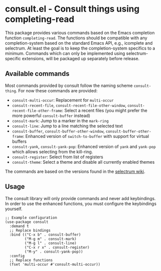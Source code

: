 # consult.el - Consult things using completing-read

This package provides various commands based on the Emacs completion function `completing-read`.
The functions should be compatible with any completion-system based on the standard Emacs API,
e.g., icomplete and selectrum. At least the goal is to keep the completion-system specifics to a minimum.
Commands which can only be implemented using selectrum-specific extensions, will be packaged up separately
before release.

## Available commands

Most commands provided by consult follow the naming scheme `consult-thing`.
For now these commands are provided:

* `consult-multi-occur`: Replacement for `multi-occur`
* `consult-recent-file`, `consult-recent-file-other-window`, `consult-recent-file-other-frame`: Select a recent files (you might prefer the more powerful `consult-buffer` instead)
* `consult-mark`: Jump to a marker in the `mark-ring`
* `consult-line`: Jump to a line matching the selected text
* `consult-buffer`, `consult-buffer-other-window`, `consult-buffer-other-frame`: Enhanced version of `switch-to-buffer` with support for virtual buffers
* `consult-yank`, `consult-yank-pop`: Enhanced version of `yank` and `yank-pop` which allows selecting from the kill-ring.
* `consult-register`: Select from list of registers
* `consult-theme`: Select a theme and disable all currently enabled themes

The commands are based on the versions found in the [selectrum wiki](https://github.com/raxod502/selectrum/wiki/Useful-Commands).

## Usage

The consult library will only provide commands and never add keybindings. In order to
use the enhanced functions, you must configure the keybindings yourself.

~~~ elisp
;; Example configuration
(use-package consult
  :demand t
  ;; Replace bindings
  :bind (("C-x b" . consult-buffer)
         ("M-g m" . consult-mark)
         ("M-g l" . consult-line)
         ("C-x r x" . consult-register)
         ("M-y" . consult-yank-pop))
  :config
  ;; Replace functions
  (fset 'multi-occur #'consult-multi-occur))
~~~
